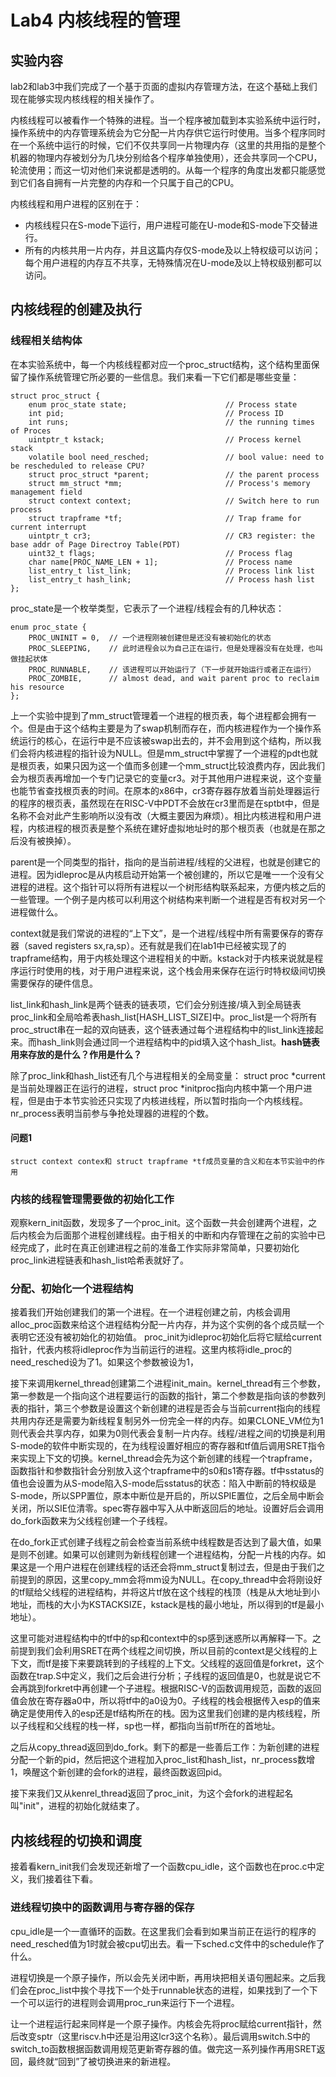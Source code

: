 # Lab4 内核线程的管理
## 实验内容
lab2和lab3中我们完成了一个基于页面的虚拟内存管理方法，在这个基础上我们现在能够实现内核线程的相关操作了。

内核线程可以被看作一个特殊的进程。当一个程序被加载到本实验系统中运行时，操作系统中的内存管理系统会为它分配一片内存供它运行时使用。当多个程序同时在一个系统中运行的时候，它们不仅共享同一片物理内存（这里的共用指的是整个机器的物理内存被划分为几块分别给各个程序单独使用），还会共享同一个CPU，轮流使用；而这一切对他们来说都是透明的。从每一个程序的角度出发都只能感觉到它们各自拥有一片完整的内存和一个只属于自己的CPU。

内核线程和用户进程的区别在于：
- 内核线程只在S-mode下运行，用户进程可能在U-mode和S-mode下交替进行。
- 所有的内核共用一片内存，并且这篇内存仅S-mode及以上特权级可以访问；每个用户进程的内存互不共享，无特殊情况在U-mode及以上特权级别都可以访问。

## 内核线程的创建及执行

### 线程相关结构体

在本实验系统中，每一个内核线程都对应一个proc_struct结构，这个结构里面保留了操作系统管理它所必要的一些信息。我们来看一下它们都是哪些变量：
```
struct proc_struct {
    enum proc_state state;                      // Process state
    int pid;                                    // Process ID
    int runs;                                   // the running times of Proces
    uintptr_t kstack;                           // Process kernel stack
    volatile bool need_resched;                 // bool value: need to be rescheduled to release CPU?
    struct proc_struct *parent;                 // the parent process
    struct mm_struct *mm;                       // Process's memory management field
    struct context context;                     // Switch here to run process
    struct trapframe *tf;                       // Trap frame for current interrupt
    uintptr_t cr3;                              // CR3 register: the base addr of Page Directroy Table(PDT)
    uint32_t flags;                             // Process flag
    char name[PROC_NAME_LEN + 1];               // Process name
    list_entry_t list_link;                     // Process link list 
    list_entry_t hash_link;                     // Process hash list
};
```
proc_state是一个枚举类型，它表示了一个进程/线程会有的几种状态：
```
enum proc_state {
    PROC_UNINIT = 0,  // 一个进程刚被创建但是还没有被初始化的状态
    PROC_SLEEPING,    // 此时进程会以为自己正在运行，但是处理器没有在处理，也叫做挂起状体
    PROC_RUNNABLE,    // 该进程可以开始运行了（下一步就开始运行或者正在运行）
    PROC_ZOMBIE,      // almost dead, and wait parent proc to reclaim his resource
};
```

上一个实验中提到了mm_struct管理着一个进程的根页表，每个进程都会拥有一个。但是由于这个结构主要是为了swap机制而存在，而内核进程作为一个操作系统运行的核心，在运行中是不应该被swap出去的，并不会用到这个结构，所以我们会将内核进程的指针设为NULL。但是mm_struct中掌握了一个进程的pdt也就是根页表，如果只因为这一个值而多创建一个mm_struct比较浪费内存，因此我们会为根页表再增加一个专门记录它的变量cr3。对于其他用户进程来说，这个变量也能节省查找根页表的时间。在原本的x86中，cr3寄存器存放着当前处理器运行的程序的根页表，虽然现在在RISC-V中PDT不会放在cr3里而是在sptbt中，但是名称不会对此产生影响所以没有改（大概主要因为麻烦）。相比内核进程和用户进程，内核进程的根页表是整个系统在建好虚拟地址时的那个根页表（也就是在那之后没有被换掉）。

parent是一个同类型的指针，指向的是当前进程/线程的父进程，也就是创建它的进程。因为idleproc是从内核启动开始第一个被创建的，所以它是唯一一个没有父进程的进程。这个指针可以将所有进程以一个树形结构联系起来，方便内核之后的一些管理。一个例子是内核可以利用这个树结构来判断一个进程是否有权对另一个进程做什么。

context就是我们常说的进程的“上下文”，是一个进程/线程中所有需要保存的寄存器（saved registers sx,ra,sp）。还有就是我们在lab1中已经被实现了的trapframe结构，用于内核处理这个进程相关的中断。kstack对于内核来说就是程序运行时使用的栈，对于用户进程来说，这个栈会用来保存在运行时特权级间切换需要保存的硬件信息。

list_link和hash_link是两个链表的链表项，它们会分别连接/填入到全局链表proc_link和全局哈希表hash_list[HASH_LIST_SIZE]中。proc_list是一个将所有proc_struct串在一起的双向链表，这个链表通过每个进程结构中的list_link连接起来。而hash_link则会通过同一个进程结构中的pid填入这个hash_list。**hash链表用来存放的是什么？作用是什么？**

除了proc_link和hash_list还有几个与进程相关的全局变量： struct proc *current是当前处理器正在运行的进程，struct proc *initproc指向内核中第一个用户进程，但是由于本节实验还只实现了内核进线程，所以暂时指向一个内核线程。nr_process表明当前参与争抢处理器的进程的个数。


#### 问题1
    struct context contex和 struct trapframe *tf成员变量的含义和在本节实验中的作用

### 内核的线程管理需要做的初始化工作
观察kern_init函数，发现多了一个proc_init。这个函数一共会创建两个进程，之后内核会为后面那个进程创建线程。由于相关的中断和内存管理在之前的实验中已经完成了，此时在真正创建进程之前的准备工作实际非常简单，只要初始化proc_link进程链表和hash_list哈希表就好了。

### 分配、初始化一个进程结构
接着我们开始创建我们的第一个进程。在一个进程创建之前，内核会调用alloc_proc函数来给这个进程结构分配一片内存，并为这个实例的各个成员赋一个表明它还没有被初始化的初始值。
proc_init为idleproc初始化后将它赋给current指针，代表内核将idleproc作为当前运行的进程。这里内核将idle_proc的need_resched设为了1。如果这个参数被设为1，

接下来调用kernel_thread创建第二个进程init_main。kernel_thread有三个参数，第一参数是一个指向这个进程要运行的函数的指针，第二个参数是指向该的参数列表的指针，第三个参数是设置这个新创建的进程是否会与当前current指向的线程共用内存还是需要为新线程复制另外一份完全一样的内存。如果CLONE_VM位为1则代表会共享内存，如果为0则代表会复制一片内存。线程/进程之间的切换是利用S-mode的软件中断实现的，在为线程设置好相应的寄存器和tf值后调用SRET指令来实现上下文的切换。kernel_thread会先为这个新创建的线程一个trapframe，函数指针和参数指针会分别放入这个trapframe中的s0和s1寄存器。tf中sstatus的值也会设置为从S-mode陷入S-mode后sstatus的状态：陷入中断前的特权级是S-mode，所以SPP置位，原本中断位是开启的，所以SPIE置位，之后全局中断会关闭，所以SIE位清零。spec寄存器中写入从中断返回后的地址。设置好后会调用do_fork函数来为父线程创建一个子线程。

在do_fork正式创建子线程之前会检查当前系统中线程数是否达到了最大值，如果是则不创建。如果可以创建则为新线程创建一个进程结构，分配一片栈的内存。如果这是一个用户进程在创建线程的话还会将mm_struct复制过去，但是由于我们之前提到的原因，这里copy_mm会将mm设为NULL。在copy_thread中会将刚设好的tf赋给父线程的进程结构，并将这片tf放在这个线程的栈顶（栈是从大地址到小地址，而栈的大小为KSTACKSIZE，kstack是栈的最小地址，所以得到的tf是最小地址）。

这里可能对进程结构中的tf中的sp和context中的sp感到迷惑所以再解释一下。之前提到我们会利用SRET在两个线程之间切换，所以目前的context是父线程的上下文，而tf是接下来要跳转到的子线程的上下文。父线程的返回值是forkret，这个函数在trap.S中定义，我们之后会进行分析；子线程的返回值是0，也就是说它不会再跳到forkret中再创建一个子进程。根据RISC-V的函数调用规范，函数的返回值会放在寄存器a0中，所以将tf中的a0设为0。子线程的栈会根据传入esp的值来确定是使用传入的esp还是tf结构所在的栈。因为这里我们创建的是内核线程，所以子线程和父线程的栈一样，sp也一样，都指向当前tf所在的首地址。

之后从copy_thread返回到do_fork。剩下的都是一些善后工作：为新创建的进程分配一个新的pid，然后把这个进程加入proc_list和hash_list，nr_process数增1，唤醒这个新创建的会fork的进程，最终函数返回pid。

接下来我们又从kenrel_thread返回了proc_init，为这个会fork的进程起名叫"init"，进程的初始化就结束了。

## 内核线程的切换和调度
接着看kern_init我们会发现还新增了一个函数cpu_idle，这个函数也在proc.c中定义，我们接着往下看。
### 进线程切换中的函数调用与寄存器的保存

cpu_idle是一个一直循环的函数。在这里我们会看到如果当前正在运行的程序的need_resched值为1时就会被cpu切出去。看一下sched.c文件中的schedule作了什么。

进程切换是一个原子操作，所以会先关闭中断，再用块把相关语句圈起来。之后我们会在proc_list中挨个寻找下一个处于runnable状态的进程，如果找到了一个下一个可以运行的进程则会调用proc_run来运行下一个进程。

让一个进程运行起来同样是一个原子操作。内核会先将proc赋给current指针，然后改变sptr（这里riscv.h中还是沿用这lcr3这个名称）。最后调用switch.S中的switch_to函数根据函数调用规范更新寄存器的值。做完这一系列操作再用SRET返回，最终就“回到”了被切换进来的新进程。


